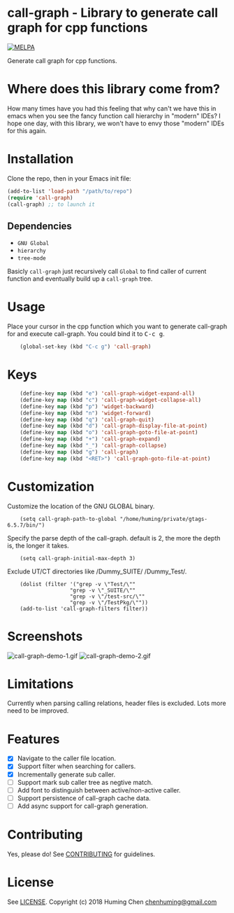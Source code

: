 # call-graph - Library to generate call graph for cpp functions

[![MELPA](https://melpa.org/packages/call-graph-badge.svg)](https://melpa.org/#/call-graph)

Generate call graph for cpp functions.

# Where does this library come from?

How many times have you had this feeling that
why can't we have this in emacs when you see
the fancy function call hierarchy in "modern" IDEs?
I hope one day, with this library, we won't have
to envy those "modern" IDEs for this again.

# Installation

Clone the repo, then in your Emacs init file:

```lisp
(add-to-list 'load-path "/path/to/repo")
(require 'call-graph)
(call-graph) ;; to launch it
```

## Dependencies

* `GNU Global`
* `hierarchy`
* `tree-mode`

Basicly `call-graph` just recursively call `Global` to find caller of
current function and eventually build up a `call-graph` tree.

# Usage

Place your cursor in the cpp function which you want to generate
call-graph for and execute call-graph.
You could bind it to <kbd>C-c g</kbd>.

```lisp
    (global-set-key (kbd "C-c g") 'call-graph)
```

# Keys

```lisp
    (define-key map (kbd "e") 'call-graph-widget-expand-all)
    (define-key map (kbd "c") 'call-graph-widget-collapse-all)
    (define-key map (kbd "p") 'widget-backward)
    (define-key map (kbd "n") 'widget-forward)
    (define-key map (kbd "q") 'call-graph-quit)
    (define-key map (kbd "d") 'call-graph-display-file-at-point)
    (define-key map (kbd "o") 'call-graph-goto-file-at-point)
    (define-key map (kbd "+") 'call-graph-expand)
    (define-key map (kbd "_") 'call-graph-collapse)
    (define-key map (kbd "g") 'call-graph)
    (define-key map (kbd "<RET>") 'call-graph-goto-file-at-point)
```

# Customization

Customize the location of the GNU GLOBAL binary.

```
    (setq call-graph-path-to-global "/home/huming/private/gtags-6.5.7/bin/")
```

Specify the parse depth of the call-graph.
default is 2, the more the depth is, the longer it takes.

```
    (setq call-graph-initial-max-depth 3)
```

Exclude UT/CT directories like /Dummy_SUITE/ /Dummy_Test/.

```
    (dolist (filter '("grep -v \"Test/\""
                    "grep -v \"_SUITE/\""
                    "grep -v \"/test-src/\""
                    "grep -v \"/TestPkg/\""))
    (add-to-list 'call-graph-filters filter))
```

# Screenshots

![call-graph-demo-1.gif](img/call-graph-demo-1.gif)
![call-graph-demo-2.gif](img/call-graph-demo-2.gif)

# Limitations

Currently when parsing calling relations, header files is excluded.
Lots more need to be improved.

# Features

- [x] Navigate to the caller file location.
- [x] Support filter when searching for callers.
- [x] Incrementally generate sub caller.
- [ ] Support mark sub caller tree as negtive match.
- [ ] Add font to distinguish between active/non-active caller.
- [ ] Support persistence of call-graph cache data.
- [ ] Add async support for call-graph generation.

# Contributing
Yes, please do! See [CONTRIBUTING](CONTRIBUTING.md) for guidelines.

# License

See [LICENSE](LICENSE). Copyright (c) 2018 Huming Chen <chenhuming@gmail.com>
